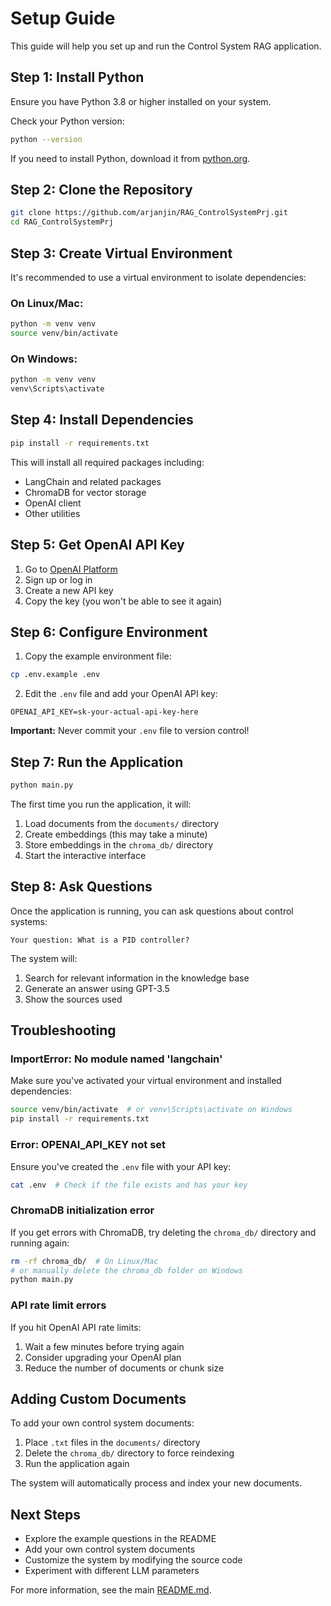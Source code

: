 # Setup Guide

This guide will help you set up and run the Control System RAG application.

## Step 1: Install Python

Ensure you have Python 3.8 or higher installed on your system.

Check your Python version:
```bash
python --version
```

If you need to install Python, download it from [python.org](https://www.python.org/downloads/).

## Step 2: Clone the Repository

```bash
git clone https://github.com/arjanjin/RAG_ControlSystemPrj.git
cd RAG_ControlSystemPrj
```

## Step 3: Create Virtual Environment

It's recommended to use a virtual environment to isolate dependencies:

### On Linux/Mac:
```bash
python -m venv venv
source venv/bin/activate
```

### On Windows:
```bash
python -m venv venv
venv\Scripts\activate
```

## Step 4: Install Dependencies

```bash
pip install -r requirements.txt
```

This will install all required packages including:
- LangChain and related packages
- ChromaDB for vector storage
- OpenAI client
- Other utilities

## Step 5: Get OpenAI API Key

1. Go to [OpenAI Platform](https://platform.openai.com/api-keys)
2. Sign up or log in
3. Create a new API key
4. Copy the key (you won't be able to see it again)

## Step 6: Configure Environment

1. Copy the example environment file:
```bash
cp .env.example .env
```

2. Edit the `.env` file and add your OpenAI API key:
```
OPENAI_API_KEY=sk-your-actual-api-key-here
```

**Important:** Never commit your `.env` file to version control!

## Step 7: Run the Application

```bash
python main.py
```

The first time you run the application, it will:
1. Load documents from the `documents/` directory
2. Create embeddings (this may take a minute)
3. Store embeddings in the `chroma_db/` directory
4. Start the interactive interface

## Step 8: Ask Questions

Once the application is running, you can ask questions about control systems:

```
Your question: What is a PID controller?
```

The system will:
1. Search for relevant information in the knowledge base
2. Generate an answer using GPT-3.5
3. Show the sources used

## Troubleshooting

### ImportError: No module named 'langchain'

Make sure you've activated your virtual environment and installed dependencies:
```bash
source venv/bin/activate  # or venv\Scripts\activate on Windows
pip install -r requirements.txt
```

### Error: OPENAI_API_KEY not set

Ensure you've created the `.env` file with your API key:
```bash
cat .env  # Check if the file exists and has your key
```

### ChromaDB initialization error

If you get errors with ChromaDB, try deleting the `chroma_db/` directory and running again:
```bash
rm -rf chroma_db/  # On Linux/Mac
# or manually delete the chroma_db folder on Windows
python main.py
```

### API rate limit errors

If you hit OpenAI API rate limits:
1. Wait a few minutes before trying again
2. Consider upgrading your OpenAI plan
3. Reduce the number of documents or chunk size

## Adding Custom Documents

To add your own control system documents:

1. Place `.txt` files in the `documents/` directory
2. Delete the `chroma_db/` directory to force reindexing
3. Run the application again

The system will automatically process and index your new documents.

## Next Steps

- Explore the example questions in the README
- Add your own control system documents
- Customize the system by modifying the source code
- Experiment with different LLM parameters

For more information, see the main [README.md](README.md).
